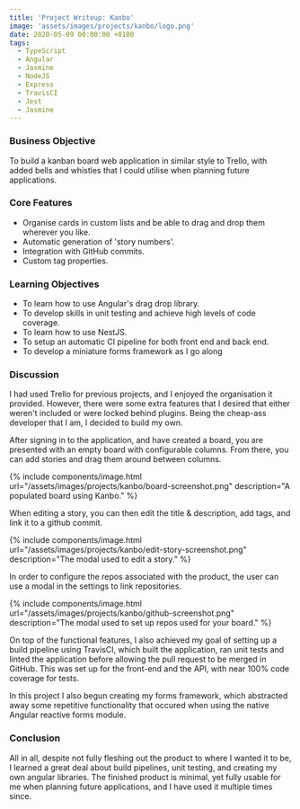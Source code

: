 ```yaml
---
title: 'Project Writeup: Kanbo'
image: 'assets/images/projects/kanbo/logo.png'
date: 2020-05-09 00:00:00 +0100
tags:
  - TypeScript
  - Angular
  - Jasmine
  - NodeJS
  - Express
  - TravisCI
  - Jest
  - Jasmine
---
```


### Business Objective

To build a kanban board web application in similar style to Trello, with added bells and whistles that I could utilise when planning future applications.

### Core Features

- Organise cards in custom lists and be able to drag and drop them wherever you like.
- Automatic generation of 'story numbers'.
- Integration with GitHub commits.
- Custom tag properties.

### Learning Objectives

- To learn how to use Angular's drag drop library.
- To develop skills in unit testing and achieve high levels of code coverage.
- To learn how to use NestJS.
- To setup an automatic CI pipeline for both front end and back end.
- To develop a miniature forms framework as I go along

### Discussion

I had used Trello for previous projects, and I enjoyed the organisation it provided. However, there were some extra features that I desired that either weren't included or were locked behind plugins. Being the cheap-ass developer that I am, I decided to build my own.

After signing in to the application, and have created a board, you are presented with an empty board with configurable columns. From there, you can add stories and drag them around between columns.

{% include components/image.html url="/assets/images/projects/kanbo/board-screenshot.png" description="A populated board using Kanbo." %}

When editing a story, you can then edit the title & description, add tags, and link it to a github commit.

{% include components/image.html url="/assets/images/projects/kanbo/edit-story-screenshot.png" description="The modal used to edit a story." %}

In order to configure the repos associated with the product, the user can use a modal in the settings to link repositories.

{% include components/image.html url="/assets/images/projects/kanbo/github-screenshot.png" description="The modal used to set up repos used for your board." %}

On top of the functional features, I also achieved my goal of setting up a build pipeline using TravisCI, which built the application, ran unit tests and linted the application before allowing the pull request to be merged in GitHub. This was set up for the front-end and the API, with near 100% code coverage for tests.

In this project I also begun creating my forms framework, which abstracted away some repetitive functionality that occured when using the native Angular reactive forms module.

### Conclusion

All in all, despite not fully fleshing out the product to where I wanted it to be, I learned a great deal about build pipelines, unit testing, and creating my own angular libraries. The finished product is minimal, yet fully usable for me when planning future applications, and I have used it multiple times since.
